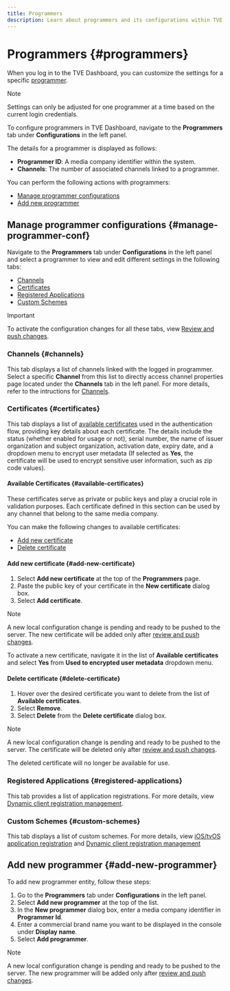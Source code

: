 ```yaml
---
title: Programmers
description: Learn about programmers and its configurations within TVE dashboard.
---
```

# Programmers {#programmers}

When you log in to the TVE Dashboard, you can customize the settings for a specific [programmer](/help/authentication/glossary.md#programmer).

>[!NOTE]
>
>Settings can only be adjusted for one programmer at a time based on the current login credentials.

To configure programmers in TVE Dashboard, navigate to the **Programmers** tab under **Configurations** in the left panel.

The details for a programmer is displayed as follows:

* **Programmer ID**: A media company identifier within the system.
* **Channels**: The number of associated channels linked to a programmer.

You can perform the following actions with programmers:

* [Manage programmer configurations](#manage-programmer-conf)
* [Add new programmer](#add-new-programmer)

## Manage programmer configurations {#manage-programmer-conf}

Navigate to the **Programmers** tab under **Configurations** in the left panel and select a programmer to view and edit different settings in the following tabs:

* [Channels](#channels)
* [Certificates](#certificates)
* [Registered Applications](#registered-applications)
* [Custom Schemes](#custom-schemes) 

>[!IMPORTANT]
>
> To activate the configuration changes for all these tabs, view [Review and push changes](/help/authentication/tve-dashboard-review-push-changes.md). 

### Channels {#channels}

This tab displays a list of channels linked with the logged in programmer. Select a specific **Channel** from this list to directly access channel properties page located under the **Channels** tab in the left panel. For more details, refer to the intructions for [Channels](/help/authentication/tve-dashboard-channels.md).

### Certificates {#certificates}

This tab displays a list of [available certificates](#available-certificates) used in the authentication flow, providing key details about each certificate. The details include the status (whether enabled for usage or not), serial number, the name of issuer organization and subject organization, activation date, expiry date, and a dropdown menu to encrypt user metadata (If selected as **Yes**, the certificate will be used to encrypt sensitive user information, such as zip code values).

#### Available Certificates {#available-certificates}

These certificates serve as private or public keys and play a crucial role in validation purposes. Each certificate defined in  this section can be used by any channel that belong to the same media company.

You can make the following changes to available certificates:

* [Add new certificate](#add-new-certificate)
* [Delete certificate](#delete-certificate)

#### Add new certificate {#add-new-certificate}

1. Select **Add new certificate** at the top of the **Programmers** page.
1. Paste the public key of your certificate in the **New certificate** dialog box.
1. Select **Add certificate**.

>[!NOTE]
>
>A new local configuration change is pending and ready to be pushed to the server. The new certificate will be added only after [review and push changes](/help/authentication/tve-dashboard-review-push-changes.md).

To activate a new certificate, navigate it in the list of **Available certificates** and select **Yes** from **Used to encrypted user metadata** dropdown menu.

#### Delete certificate {#delete-certificate}

1. Hover over the desired certificate you want to delete from the list of **Available certificates**.
1. Select **Remove**.
1. Select **Delete** from the **Delete certificate** dialog box.

>[!NOTE]
>
>A new local configuration change is pending and ready to be pushed to the server. The certificate will be deleted only after [review and push changes](/help/authentication/tve-dashboard-review-push-changes.md).

The deleted certificate will no longer be available for use.

### Registered Applications {#registered-applications}

This tab provides a list of application registrations. For more details, view [Dynamic client registration management](/help/authentication/dynamic-client-registration-management.md).

### Custom Schemes {#custom-schemes}

This tab displays a list of custom schemes. For more details, view [iOS/tvOS application registration](/help/authentication/iostvos-application-registration.md) and [Dynamic client registration management](/help/authentication/dynamic-client-registration-management.md)

## Add new programmer {#add-new-programmer}

To add new programmer entity, follow these steps:

1. Go to the **Programmers** tab under **Configurations** in the left panel.
1. Select **Add new programmer** at the top of the list.
1. In the **New programmer** dialog box, enter a media company identifier in **Programmer Id**.
1. Enter a commercial brand name you want to be displayed in the console under **Display name**. 
1. Select **Add programmer**.

>[!NOTE]
>
>A new local configuration change is pending and ready to be pushed to the server. The new programmer will be added only after [review and push changes](/help/authentication/tve-dashboard-review-push-changes.md).

